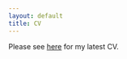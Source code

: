```yaml
---
layout: default
title: CV
---
```


Please see [here](https://github.com/trmcdade/trmcdade.github.io/files/5798601/McDade_CV.pdf) for my latest CV.
